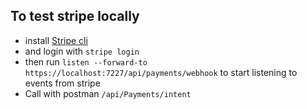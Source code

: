## To test stripe locally
- install [Stripe cli](https://stripe.com/docs/stripe-cli#install)
- and login with `stripe login`
- then run `listen --forward-to https://localhost:7227/api/payments/webhook` to start listening to events from stripe
- Call with postman `/api/Payments/intent`